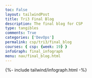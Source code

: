 ```yaml
---
toc: False 
layout: tailwindPost
title: Tri3 Final Blog
description: The final blog for CSP
type: tangibles 
comments: True
categories: ['DevOps']
permalink: csp/tri3/final_blog
courses: { csp: {week: 19} }
infoGraph: final_infograph
menu: nav/final_blog.html
---
```


{%- include tailwind/infograph.html -%}